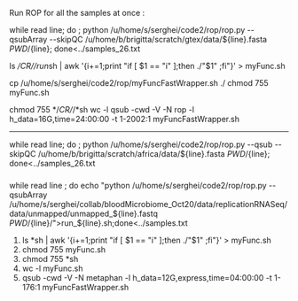 Run ROP for all the samples at once :

while read line; do ; python /u/home/s/serghei/code2/rop/rop.py --qsubArray --skipQC /u/home/b/brigitta/scratch/gtex/data/${line}.fasta $PWD/${line}; done<../samples_26.txt


ls */*CR/*/run*sh | awk '{i+=1;print "if [ $1 == "i" ];then ./"$1" ;fi"}' > myFunc.sh

cp /u/home/s/serghei/code2/rop/myFuncFastWrapper.sh ./
chmod 755 myFunc.sh 

chmod 755 */*CR/*/*sh
wc -l 
qsub -cwd -V -N rop -l h_data=16G,time=24:00:00 -t 1-2002:1 myFuncFastWrapper.sh

----------------------------

while read line; do ; python /u/home/s/serghei/code2/rop/rop.py --qsub --skipQC /u/home/b/brigitta/scratch/africa/data/${line}.fasta $PWD/${line}; done<../samples_26.txt

#####
while read line ; do echo "python /u/home/s/serghei/code2/rop/rop.py --qsubArray /u/home/s/serghei/collab/bloodMicrobiome_Oct20/data/replicationRNASeq/data/unmapped/unmapped_${line}.fastq $PWD/${line}/">run_${line}.sh;done<../samples.txt


1.  ls *sh | awk '{i+=1;print "if [ $1 == "i" ];then ./"$1" ;fi"}' > myFunc.sh
2. chmod 755 myFunc.sh
3. chmod 755 *sh
4. wc -l myFunc.sh
5. qsub -cwd -V -N metaphan -l h_data=12G,express,time=04:00:00 -t 1-176:1 myFuncFastWrapper.sh
